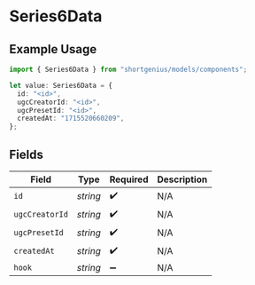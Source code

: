 # Series6Data

## Example Usage

```typescript
import { Series6Data } from "shortgenius/models/components";

let value: Series6Data = {
  id: "<id>",
  ugcCreatorId: "<id>",
  ugcPresetId: "<id>",
  createdAt: "1715520660209",
};
```

## Fields

| Field              | Type               | Required           | Description        |
| ------------------ | ------------------ | ------------------ | ------------------ |
| `id`               | *string*           | :heavy_check_mark: | N/A                |
| `ugcCreatorId`     | *string*           | :heavy_check_mark: | N/A                |
| `ugcPresetId`      | *string*           | :heavy_check_mark: | N/A                |
| `createdAt`        | *string*           | :heavy_check_mark: | N/A                |
| `hook`             | *string*           | :heavy_minus_sign: | N/A                |